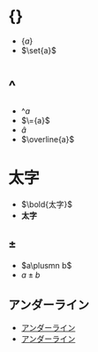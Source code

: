 # {}
- $\{{a}\}$
- $\set{a}$
# ^
- $\^{a}$
- $\={a}$
- $\hat{a}$
- $\overline{a}$
# 太字
- $\bold{太字}$
- $\boldsymbol{太字}$
## ±
- $a\plusmn b$
- $a\pm b$
## アンダーライン
- <u>アンダーライン</u>
- <ins>アンダーライン</ins>
